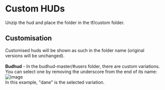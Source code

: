 # Custom HUDs
Unzip the hud and place the folder in the tf/custom folder.
## Customisation
Customised huds will be shown as such in the folder name (original versions will be unchanged).<br><br>
**Budhud** - In the budhud-master/#users folder, there are custom variations.<br>You can select one by removing the underscore from the end of its name:
![image](https://github.com/rja2006/GameConfigs/assets/93738991/69e4cb01-84db-401d-919e-b77100f80152)
<br>In this example, "dane" is the selected variation.
